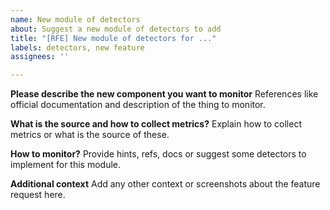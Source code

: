 ```yaml
---
name: New module of detectors
about: Suggest a new module of detectors to add
title: "[RFE] New module of detectors for ..."
labels: detectors, new feature
assignees: ''

---
```


**Please describe the new component you want to monitor**
References like official documentation and description of the thing to monitor.

**What is the source and how to collect metrics?**
Explain how to collect metrics or what is the source of these.

**How to monitor?**
Provide hints, refs, docs or suggest some detectors to implement for this module.

**Additional context**
Add any other context or screenshots about the feature request here.
